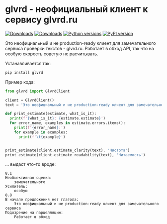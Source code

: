 # glvrd - неофициальный клиент к сервису glvrd.ru

[![Downloads](https://static.pepy.tech/badge/glvrd/month)](https://pepy.tech/project/glvrd)
[![Downloads](https://static.pepy.tech/badge/glvrd)](https://pepy.tech/project/glvrd)
[![Python versions](https://img.shields.io/pypi/pyversions/cantok.svg)](https://pypi.python.org/pypi/cantok)
[![PyPI version](https://badge.fury.io/py/cantok.svg)](https://badge.fury.io/py/cantok)

Это неофициальный и не production-ready клиент для замечательного сервиса проверки текстов - glvrd.ru. Работает в обход API, так что на особую скорость советую не расчитывать.

Устанавливается так:

```bash
pip install glvrd
```

Пример кода:

```python
from glvrd import GlvrdClient

client = GlvrdClient()
text = 'Это неофициальный и не production-ready клиент для замечательного сервиса проверки текстов - glvrd.ru. Работает в обход API, так что на особую скорость советую не расчитывать.'

def print_estimate(estimate, what_is_it):
  print(f'{what_is_it}: {estimate.estimate}')
  for error_name, examples in estimate.errors.items():
    print(f'{error_name}:')
    for example in examples:
      print(f'\t{example}')


print_estimate(client.estimate_clarity(text), 'Чистота')
print_estimate(client.estimate_readability(text), 'Читаемость')
```

... выдаст что-то вроде:

```
8.1
Необъективная оценка:
	замечательного
Усилитель:
	особую
8.8
В начале предложения нет глагола:
	Это неофициальный и не production-ready клиент для замечательного сервиса
Подозрение на парцелляцию:
	Работает в обход
```
